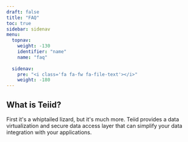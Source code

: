 ```yaml
---
draft: false
title: "FAQ"
toc: true
sidebar: sidenav
menu:
  topnav:
    weight: -130
    identifier: "name"
    name: "faq"
  
  sidenav:
    pre: "<i class='fa fa-fw fa-file-text'></i>"
    weight: -180
---
```


## What is Teiid? 
First it's a whiptailed lizard, but it's much more. Teiid provides a data virtualization and secure data access layer that can simplify your data integration with your applications. 
